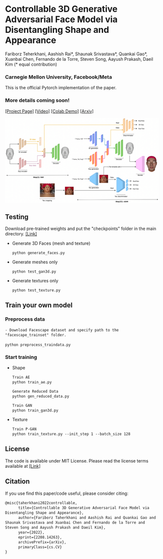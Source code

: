 
# Controllable 3D Generative Adversarial Face Model via Disentangling Shape and Appearance

Fariborz Teherkhani, Aashish Rai*, Shaunak Srivastava*, Quankai Gao*, Xuanbai Chen, Fernando de la Torre, Steven Song, Aayush Prakash, Daeil Kim (* equal contribution)

### Carnegie Mellon University, Facebook/Meta

This is the official Pytorch implementation of the paper.

### More details coming soon!


[[Project Page]](https://aashishrai3799.github.io/3DFaceCAM) [[Video]](https://drive.google.com/file/d/1PqIN4Rzp4vapWs2pUegUEoMhg4lM2Smy/view?usp=sharing) [[Colab Demo]](#) [[Arxiv]](https://arxiv.org/abs/2208.14263) 

![](arch.png)

## Testing

Download pre-trained weights and put the "checkpoints" folder in the main directory. [[Link]](https://drive.google.com/file/d/1hK31wVAoieRiVFydPxnx0MVpx6AnWN1-/view?usp=sharing)

- Generate 3D Faces (mesh and texture)
    ```
    python generate_faces.py
    ```
    
- Generate meshes only
    ```
    python test_gan3d.py
    ```
    
- Generate textures only
    ```
    python test_texture.py
    ```

## Train your own model

### Preprocess data

    - Download Facescape dataset and specify path to the "facescape_trainset" folder.
    
    python preprocess_traindata.py
    

### Start training

- Shape
    ```
    Train AE
    python train_ae.py 
    ```
    ```
    Generate Reduced Data
    python gen_reduced_data.py 
    ```
    
    ```
    Train GAN
    python train_gan3d.py 
    ```

- Texture
    ```
    Train P-GAN
    python train_texture.py --init_step 1 --batch_size 128
    ```

## License

The code is available under MIT License. Please read the license terms available at [[Link]](https://github.com/aashishrai3799/3DFaceCAM/blob/main/LICENSE)

## Citation

If you use find this paper/code useful, please consider citing:

```
@misc{taherkhani2022controllable,
      title={Controllable 3D Generative Adversarial Face Model via Disentangling Shape and Appearance}, 
      author={Fariborz Taherkhani and Aashish Rai and Quankai Gao and Shaunak Srivastava and Xuanbai Chen and Fernando de la Torre and Steven Song and Aayush Prakash and Daeil Kim},
      year={2022},
      eprint={2208.14263},
      archivePrefix={arXiv},
      primaryClass={cs.CV}
}
```


